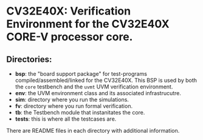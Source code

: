 # CV32E40X: Verification Environment for the CV32E40X CORE-V processor core.

## Directories:
- **bsp**:   the "board support package" for test-programs compiled/assembled/linked for the CV32E40X.  This BSP is used by both the `core` testbench and the `uvmt` UVM verification environment.
- **env**:   the UVM environment class and its associated infrastrucutre.
- **sim**:   directory where you run the simulations.
- **fv**:    directory where you run formal verification.
- **tb**:    the Testbench module that instanitates the core.
- **tests**: this is where all the testcases are.

There are README files in each directory with additional information.

